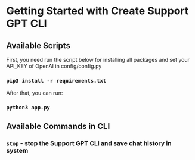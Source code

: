 # Getting Started with Create Support GPT CLI

## Available Scripts

First, you need run the script below for installing all packages and set your API_KEY of OpenAI in config/config.py

### `pip3 install -r requirements.txt` 


After that, you can run:

### `python3 app.py`

## Available Commands in CLI

### `stop` - stop the Support GPT CLI and save chat history in system
